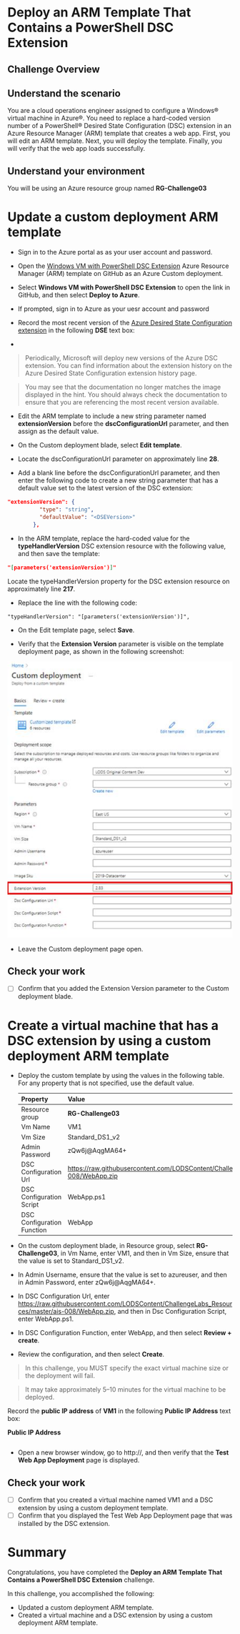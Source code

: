 # Deploy an ARM Template That Contains a PowerShell DSC Extension

## Challenge Overview

## Understand the scenario
You are a cloud operations engineer assigned to configure a Windows® virtual machine in Azure®. You need to replace a hard-coded version number of a PowerShell® Desired State Configuration (DSC) extension in an Azure Resource Manager (ARM) template that creates a web app. First, you will edit an ARM template. Next, you will deploy the template. Finally, you will verify that the web app loads successfully.

## Understand your environment
You will be using an Azure resource group named  **RG-Challenge03**

# Update a custom deployment ARM template

- Sign in to the Azure portal as as your user account and password.

- Open the [Windows VM with PowerShell DSC Extension](https://github.com/LODSContent/ChallengeLabs_Resources/blob/master/ais-008/) Azure Resource Manager (ARM) template on GitHub as an Azure Custom deployment.
- Select **Windows VM with PowerShell DSC Extension** to open the link in GitHub, and then select **Deploy to Azure**.

- If prompted, sign in to Azure as your uesr account and password

- Record the most recent version of the [Azure Desired State Configuration extension](https://docs.microsoft.com/en-us/azure/automation/automation-dsc-extension-history) in the following **DSE** text box:

- ```
  ```

> Periodically, Microsoft will deploy new versions of the Azure DSC extension. You can find information about the extension history on the Azure Desired State Configuration extension history page.

> You may see that the documentation no longer matches the image displayed in the hint. You should always check the documentation to ensure that you are referencing the most recent version available.

- Edit the ARM template to include a new string parameter named **extensionVersion** before the **dscConfigurationUrl** parameter, and then assign **<DSEVersion>** as the default value.

- On the Custom deployment blade, select **Edit template**.
- Locate the dscConfigurationUrl parameter on approximately line **28**.
- Add a blank line before the dscConfigurationUrl parameter, and then enter the following code to create a new string parameter that has a default value set to the latest version of the DSC extension:

```json
"extensionVersion": {
          "type": "string",
          "defaultValue": "<DSEVersion>"
        },
```

- In the ARM template, replace the hard-coded value for the **typeHandlerVersion** DSC extension resource with the following value, and then save the template:

```json
"[parameters('extensionVersion')]"
```

Locate the typeHandlerVersion property for the DSC extension resource on approximately line **217**.

- Replace the line with the following code:

```
"typeHandlerVersion": "[parameters('extensionVersion')]",
```

- On the Edit template page, select **Save**.

- Verify that the **Extension Version** parameter is visible on the template deployment page, as shown in the following screenshot:

![](img\03-02.png)

- Leave the Custom deployment page open.

## Check your work

- [ ] Confirm that you added the Extension Version parameter to the Custom deployment blade.

# Create a virtual machine that has a DSC extension by using a custom deployment ARM template

- Deploy the custom template by using the values in the following table. For any property that is not specified, use the default value.

  | Property                   | Value                                                        |
  | :------------------------- | :----------------------------------------------------------- |
  | Resource group             | **RG-Challenge03**                                           |
  | Vm Name                    | VM1                                                          |
  | Vm Size                    | Standard_DS1_v2                                              |
  | Admin Password             | zQw6j@AqgMA64+                                               |
  | DSC Configuration Url      | https://raw.githubusercontent.com/LODSContent/ChallengeLabs_Resources/master/ais-008/WebApp.zip |
  | DSC Configuration Script   | WebApp.ps1                                                   |
  | DSC Configuration Function | WebApp                                                       |

- On the custom deployment blade, in Resource group, select **RG-Challenge03**, in Vm Name, enter VM1, and then in Vm Size, ensure that the value is set to Standard_DS1_v2.
- In Admin Username, ensure that the value is set to azureuser, and then in Admin Password, enter zQw6j@AqgMA64+.
- In DSC Configuration Url, enter https://raw.githubusercontent.com/LODSContent/ChallengeLabs_Resources/master/ais-008/WebApp.zip, and then in Dsc Configuration Script, enter WebApp.ps1.
- In DSC Configuration Function, enter WebApp, and then select **Review + create**.
- Review the configuration, and then select **Create**.

> In this challenge, you MUST specify the exact virtual machine size or the deployment will fail.

> It may take approximately 5–10 minutes for the virtual machine to be deployed.

Record the **public IP address** of **VM1** in the following **Public IP Address** text box:

**Public IP Address**

```
```

- Open a new browser window, go to http://<PIP>, and then verify that the **Test Web App Deployment** page is displayed.

## Check your work

- [ ] Confirm that you created a virtual machine named VM1 and a DSC extension by using a custom deployment template.
- [ ] Confirm that you displayed the Test Web App Deployment page that was installed by the DSC extension.

# Summary

Congratulations, you have completed the **Deploy an ARM Template That Contains a PowerShell DSC Extension** challenge.

In this challenge, you accomplished the following:

- Updated a custom deployment ARM template.
- Created a virtual machine and a DSC extension by using a custom deployment ARM template.

